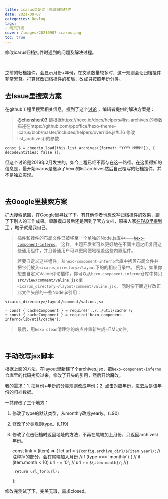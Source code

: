 ```yaml
---
title: icarus自定义：修改归档挂件
date: 2021-09-07
categories: Devlog
tags: 
- 网页开发
cover: /images/20210907-icarus.png
toc: true
---
```


修改icarus归档挂件时遇到的问题及解决过程。

<!--more-->  

 <br/>

之前的归档挂件，会显示月份+年份，在文章数量较多时，这一规则会让归档挂件非常累赘。打算修改归档挂件的布局，改成只按照年份分类。

## 去Issue里搜索方案

  在github工程里搜索相关信息，搜到了这个[讨论](https://github.com/ppoffice/hexo-theme-icarus/issues/413) ，编辑者提供的解决方案是：

>[@chenshen03](https://github.com/chenshen03) 请根据https://hexo.io/docs/helpers#list-archives 的参数描述在https://github.com/ppoffice/hexo-theme-icarus/blob/master/includes/helpers/override.js#L16 修改list_archives()的参数.

```
const $ = cheerio.load(this.list_archives({format: "YYYY MMMM"}), { decodeEntities: false });
```

但这个讨论是2019年2月发生的，如今工程已经不再存在这一路径。在这里得知的信息是，最开始icarus是继承了hexo的list.archives然后自己覆写的归档挂件，并不是独立实现。

<br/>

## 去Google里搜索方案

  扩大搜索范围，在Google里寻找了下。有其他作者也想改写归档挂件的效果，蹭了下别人的工作成果。顺藤摸瓜最后还是回到了官方文档，原来人家[在FAQ里提到了](https://ppoffice.github.io/hexo-theme-icarus/uncategorized/%E5%B8%B8%E8%A7%81%E9%97%AE%E9%A2%98/) ，瞎子就是我自己。

> 插件和挂件的布局文件已被移至一个单独的Node.js库中——[`hexo-component-inferno`](https://github.com/ppoffice/hexo-component-inferno)。 这样，主题开发者可以更好地在不同主题之间复用这些通用组件，并且普通用户可以更简便地覆盖这些内置组件。
>
> 若要自定义这些组件，从`hexo-component-inferno`仓库中拷贝布局文件并把它们放入`<icarus_directory>/layout`下的的相应目录中。 例如，如果你想要自定义Valine评论插件，你可以从`hexo-component-inferno`仓库中拷贝 [`src/view/comment/valine.jsx`](https://github.com/ppoffice/hexo-component-inferno/blob/0.2.4/src/view/comment/valine.jsx) 到`<icarus_directory>/layout/comment/valine.jsx`。 同时像下面这样改正此文件头部的一些Node.js引用：

```
<icarus_directory>/layout/comment/valine.jsx

- const { cacheComponent } = require('../../util/cache');
+ const { cacheComponent } = require('hexo-component-inferno/lib/util/cache');
```

> 最后，用`hexo clean`清理你的站点并重新生成HTML文件。

<br/>

## 手动改写jsx脚本

根据上面的方法，在layout里新建了个archives.jsx，把`hexo-component-inferno`仓库里的代码拷贝过来，修改了开头的引用，然后开始魔改。

我的需求：1. 把月份+年份的分类规则改成年份；2. 点击对应年份，进去后是该年份的归档数据。

一共修改了三个地方：

1. 修改了type的默认类型，从monthly改成yearly。(L90)
2. 修改了分类规则type。(L119)
3. 修改了点击归档时返回地址的方法，不再在尾端加上月份，只返回archives/年份。 

    const link = (item) => {
        let url = `${config.archive_dir}/${item.year}/`;
    	//注释掉的部分，会在尾端加入月份
        //if (type === 'monthly') {
        //    if (item.month < 10) url += '0';
        //    url += `${item.month}/`;
        //}
    
        return url_for(url);
    
    };

修改完测试了下，完美无瑕，需求closed。

<br/>


